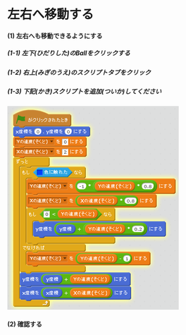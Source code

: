 # 左右へ移動する

#### (1) 左右へも移動できるようにする
##### (1-1) 左下(ひだりした)のBallをクリックする
##### (1-2) 右上(みぎのうえ)のスクリプトタブをクリック
##### (1-3) 下記(かき)スクリプトを追加(ついか)してください
![](right_left_script_001.png)

#### (2) 確認する

